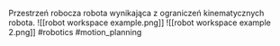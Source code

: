Przestrzeń robocza robota wynikająca z ograniczeń kinematycznych robota.
![[robot workspace example.png]]
![[robot workspace example 2.png]]
#robotics #motion_planning 

